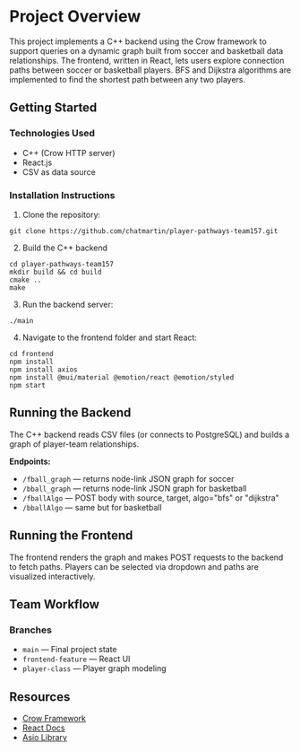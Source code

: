 <h1>Project Overview</h1>

<p>This project implements a C++ backend using the Crow framework to support queries on a dynamic graph built from soccer and basketball data relationships. The frontend, written in React, lets users explore connection paths between soccer or basketball players. BFS and Dijkstra algorithms are implemented to find the shortest path between any two players.</p>

<h2>Getting Started</h2>

<h3>Technologies Used</h3>
<ul>
  <li>C++ (Crow HTTP server)</li>
  <li>React.js</li>
  <li>CSV as data source</li>
</ul>

<h3>Installation Instructions</h3>
<ol>
  <li>Clone the repository:</li>
</ol>

<pre><code>git clone https://github.com/chatmartin/player-pathways-team157.git</code></pre>

<ol start="2">
  <li>Build the C++ backend</li>
</ol>

<pre><code>cd player-pathways-team157
mkdir build && cd build
cmake ..
make
</code></pre>

<ol start="3">
  <li>Run the backend server:</li>
</ol>
<pre><code>./main</code></pre>

<ol start="4">
  <li>Navigate to the frontend folder and start React:</li>
</ol>
<pre><code>cd frontend
npm install
npm install axios
npm install @mui/material @emotion/react @emotion/styled
npm start
</code></pre>

<h2>Running the Backend</h2>

<p>The C++ backend reads CSV files (or connects to PostgreSQL) and builds a graph of player-team relationships.</p>

<p><strong>Endpoints:</strong></p>
<ul>
  <li><code>/fball_graph</code> — returns node-link JSON graph for soccer</li>
  <li><code>/bball_graph</code> — returns node-link JSON graph for basketball</li>
  <li><code>/fballAlgo</code> — POST body with source, target, algo="bfs" or "dijkstra"</li>
  <li><code>/bballAlgo</code> — same but for basketball</li>
</ul>

<h2>Running the Frontend</h2>

<p>The frontend renders the graph and makes POST requests to the backend to fetch paths. Players can be selected via dropdown and paths are visualized interactively.</p>

<h2>Team Workflow</h2>

<h3>Branches</h3>
<ul>
  <li><code>main</code> — Final project state</li>
  <li><code>frontend-feature</code> — React UI</li>
  <li><code>player-class</code> — Player graph modeling</li>
</ul>

<h2>Resources</h2>
<ul>
  <li><a href="https://github.com/CrowCpp/Crow">Crow Framework</a></li>
  <li><a href="https://reactjs.org">React Docs</a></li>
  <li><a href="https://github.com/chriskohlhoff/asio/releases/tag/asio-1-18-2">Asio Library</a></li>
</ul>
